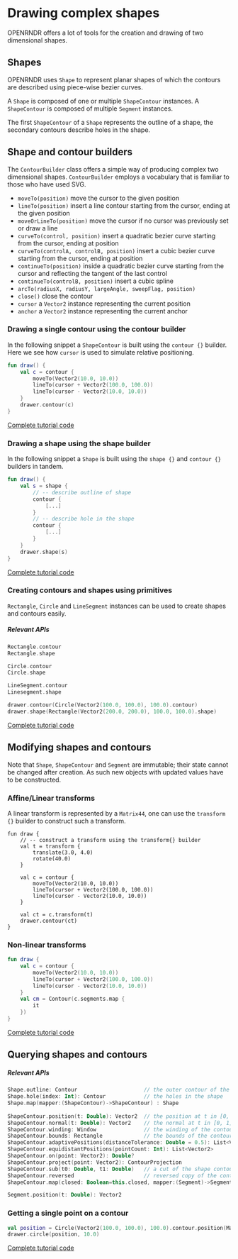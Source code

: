 # Drawing complex shapes #

OPENRNDR offers a lot of tools for the creation and drawing of two dimensional shapes.

## Shapes

OPENRNDR uses `Shape` to represent planar shapes of which the contours are described using piece-wise bezier curves.

A `Shape` is composed of one or multiple `ShapeContour` instances. A `ShapeContour` is composed of multiple `Segment` instances.

The first `ShapeContour` of a  `Shape` represents the outline of a shape, the secondary contours describe holes in the shape.

## Shape and contour builders ##

The `ContourBuilder` class offers a simple way of producing complex two dimensional shapes. `ContourBuilder` employs a vocabulary that is familiar to those who have used SVG.

* `moveTo(position)` move the cursor to the given position
* `lineTo(position)` insert a line contour starting from the cursor, ending at the given position
* `moveOrLineTo(position)` move the cursor if no cursor was previously set or draw a line
* `curveTo(control, position)` insert a quadratic bezier curve starting from the cursor, ending at position
* `curveTo(controlA, controlB, position)` insert a cubic bezier curve starting from the cursor, ending at position
* `continueTo(position)` inside a quadratic bezier curve starting from the cursor and reflecting the tangent of the last control
* `continueTo(controlB, position)` insert a cubic spline
* `arcTo(radiusX, radiusY, largeAngle, sweepFlag, position)`
* `close()` close the contour
* `cursor` a `Vector2` instance representing the current position
* `anchor` a `Vector2` instance representing the current anchor

### Drawing a single contour using the contour builder

In the following snippet a `ShapeContour` is built using the `contour {}` builder. Here we see how `cursor` is used to simulate relative positioning.

```kotlin
fun draw() {
    val c = contour {
        moveTo(Vector2(10.0, 10.0))
        lineTo(cursor + Vector2(100.0, 100.0))
        lineTo(cursor - Vector2(10.0, 10.0))
    }
    drawer.contour(c)
}
```
[Complete tutorial code](https://github.com/openrndr/openrndr-tutorials/blob/master/complex-shapes-001/src/main/kotlin/Example.kt)

### Drawing a shape using the shape builder

In the following snippet a `Shape` is built using the `shape {}` and `contour {}` builders in tandem.

```kotlin
fun draw() {
    val s = shape {
        // -- describe outline of shape
        contour {
            [...]
        }
        // -- describe hole in the shape
        contour {
            [...]
        }
    }
    drawer.shape(s)
}
```
[Complete tutorial code](https://github.com/openrndr/openrndr-tutorials/blob/master/complex-shapes-002/src/main/kotlin/Example.kt)

### Creating contours and shapes using primitives

`Rectangle`, `Circle` and `LineSegment` instances can be used to create shapes and contours easily.

##### Relevant APIs
```kotlin
Rectangle.contour
Rectangle.shape

Circle.contour
Circle.shape

LineSegment.contour
Linesegment.shape
```

```kotlin
drawer.contour(Circle(Vector2(100.0, 100.0), 100.0).contour)
drawer.shape(Rectangle(Vector2(200.0, 200.0), 100.0, 100.0).shape)
```
[Complete tutorial code](https://github.com/openrndr/openrndr-tutorials/blob/master/complex-shapes-003/src/main/kotlin/Example.kt)

## Modifying shapes and contours

Note that `Shape`, `ShapeContour` and `Segment` are immutable; their state cannot be changed after creation. As such new objects with updated values have to be constructed.

### Affine/Linear transforms

A linear transform is represented by a `Matrix44`, one can use the `transform {}` builder to construct such a transform.

```
fun draw {
    // -- construct a transform using the transform{} builder
    val t = transform {
        translate(3.0, 4.0)
        rotate(40.0)
    }

    val c = contour {
        moveTo(Vector2(10.0, 10.0))
        lineTo(cursor + Vector2(100.0, 100.0))
        lineTo(cursor - Vector2(10.0, 10.0))
    }

    val ct = c.transform(t)
    drawer.contour(ct)
}
```

### Non-linear transforms

```kotlin
fun draw {
    val c = contour {
        moveTo(Vector2(10.0, 10.0))
        lineTo(cursor + Vector2(100.0, 100.0))
        lineTo(cursor - Vector2(10.0, 10.0))
    }
    val cm = Contour(c.segments.map {
        it
    })
}
```
[Complete tutorial code](https://github.com/openrndr/openrndr-tutorials/blob/master/complex-shapes-004/src/main/kotlin/Example.kt)

## Querying shapes and contours

##### Relevant APIs
```kotlin
Shape.outline: Contour                     // the outer contour of the shape
Shape.hole(index: Int): Contour            // the holes in the shape
Shape.map(mapper:(ShapeContour)->ShapeContour) : Shape 
 
ShapeContour.position(t: Double): Vector2  // the position at t in [0, 1]
ShapeContour.normal(t: Double): Vector2    // the normal at t in [0, 1]
ShapeContour.winding: Window               // the winding of the contour
ShapeContour.bounds: Rectangle             // the bounds of the contour
ShapeContour.adaptivePositions(distanceTolerance: Double = 0.5): List<Vector2> 
ShapeContour.equidistantPositions(pointCount: Int): List<Vector2> 
ShapeContour.on(point: Vector2): Double?
ShapeContour.project(point: Vector2): ContourProjection 
ShapeContour.sub(t0: Double, t1: Double)   // a cut of the shape contour starting at t0 ending at t1
ShapeContour.reversed                      // reversed copy of the contour
ShapeContour.map(closed: Boolean=this.closed, mapper:(Segment)->Segment):ShapeContour 

Segment.position(t: Double): Vector2
```
### Getting a single point on a contour

```kotlin
val position = Circle(Vector2(100.0, 100.0), 100.0).contour.position(Math.cos(seconds) * 0.5 + 0.5)
drawer.circle(position, 10.0)
```
[Complete tutorial code](https://github.com/openrndr/openrndr-tutorials/blob/master/complex-shapes-005/src/main/kotlin/Example.kt)
